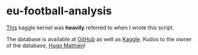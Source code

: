 # eu-football-analysis

[This](https://www.kaggle.com/yonilev/the-most-predictable-league) kaggle kernel was __heavily__ referred to when I wrote this script.

The database is available at [GitHub](https://github.com/hugomathien/football-data-collection) as well as [Kaggle](https://www.kaggle.com/hugomathien/soccer). Kudos to the owner of the database, [Hugo Mathien](https://github.com/hugomathien)!